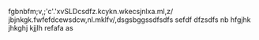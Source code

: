 fgbnbfm;v,;'c'.'xvSLDcsdfz.kcykn.wkecsjnlxa.ml,z/ jbjnkgk.fwfefdcewsdcw,nl.mklfv/,dsgsbggssdfsdfs
sefdf
dfzsdfs
nb
hfgjhk
jhkghj
kjjlh
refafa
as
